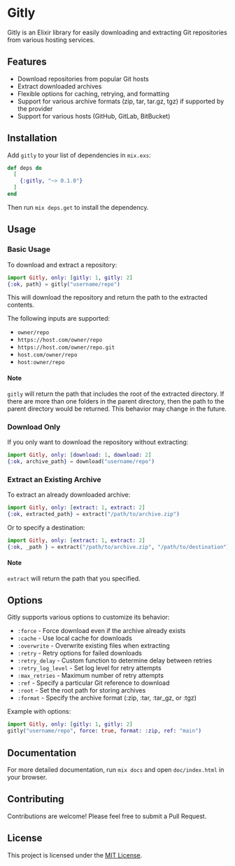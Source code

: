 # Gitly

Gitly is an Elixir library for easily downloading and extracting Git repositories from various hosting services.

## Features

- Download repositories from popular Git hosts
- Extract downloaded archives
- Flexible options for caching, retrying, and formatting
- Support for various archive formats (zip, tar, tar.gz, tgz) if supported by the provider
- Support for various hosts (GitHub, GitLab, BitBucket)

## Installation

Add `gitly` to your list of dependencies in `mix.exs`:

```elixir
def deps do
  [
    {:gitly, "~> 0.1.0"}
  ]
end
```

Then run `mix deps.get` to install the dependency.

## Usage

### Basic Usage

To download and extract a repository:

```elixir
import Gitly, only: [gitly: 1, gitly: 2]
{:ok, path} = gitly("username/repo")
```

This will download the repository and return the path to the extracted contents.

The following inputs are supported:

- `owner/repo`
- `https://host.com/owner/repo`
- `https://host.com/owner/repo.git`
- `host.com/owner/repo`
- `host:owner/repo`

#### Note

`gitly` will return the path that includes the root of the extracted directory.
If there are more than one folders in the parent directory, then the path to the parent directory would be returned.
This behavior may change in the future.

### Download Only

If you only want to download the repository without extracting:

```elixir
import Gitly, only: [download: 1, download: 2]
{:ok, archive_path} = download("username/repo")
```

### Extract an Existing Archive

To extract an already downloaded archive:

```elixir
import Gitly, only: [extract: 1, extract: 2]
{:ok, extracted_path} = extract("/path/to/archive.zip")
```

Or to specify a destination:

```elixir
import Gitly, only: [extract: 1, extract: 2]
{:ok, _path } = extract("/path/to/archive.zip", "/path/to/destination")
```

#### Note

`extract` will return the path that you specified.

## Options

Gitly supports various options to customize its behavior:

- `:force` - Force download even if the archive already exists
- `:cache` - Use local cache for downloads
- `:overwrite` - Overwrite existing files when extracting
- `:retry` - Retry options for failed downloads
- `:retry_delay` - Custom function to determine delay between retries
- `:retry_log_level` - Set log level for retry attempts
- `:max_retries` - Maximum number of retry attempts
- `:ref` - Specify a particular Git reference to download
- `:root` - Set the root path for storing archives
- `:format` - Specify the archive format (:zip, :tar, :tar_gz, or :tgz)

Example with options:

```elixir
import Gitly, only: [gitly: 1, gitly: 2]
gitly("username/repo", force: true, format: :zip, ref: "main")
```

## Documentation

For more detailed documentation, run `mix docs` and open `doc/index.html` in your browser.

## Contributing

Contributions are welcome! Please feel free to submit a Pull Request.

## License

This project is licensed under the [MIT License](LICENSE).